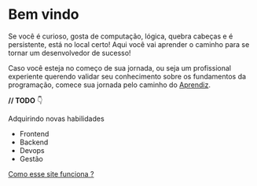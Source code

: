 # Bem vindo

Se você é curioso, gosta de computação, lógica, quebra cabeças e é persistente, está no local certo! Aqui você vai aprender o caminho para se tornar um desenvolvedor de sucesso!

Caso você esteja no começo de sua jornada, ou seja um profissional experiente querendo validar seu conhecimento sobre os fundamentos da programação, comece sua jornada pelo caminho do [Aprendiz](aprendiz/aprendiz).

**// TODO** 👇

Adquirindo novas habilidades
- Frontend
- Backend
- Devops
- Gestão

[Como esse site funciona ?](comofunciona)
